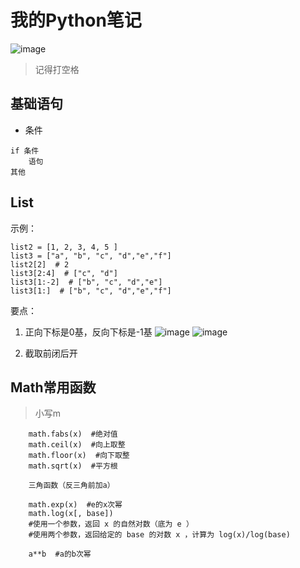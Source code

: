# 我的Python笔记
![image](https://i0.hdslb.com/bfs/article/fc67ed65ab9c1cf033158857d4a6db9e993446dc.jpg@722w_1016h_progressive.webp)
> 记得打空格
## 基础语句
- 条件
```
if 条件
    语句
其他
```
## List
示例：
```
list2 = [1, 2, 3, 4, 5 ]
list3 = ["a", "b", "c", "d","e","f"]
list2[2]  # 2
list3[2:4]  # ["c", "d"] 
list3[1:-2]  # ["b", "c", "d","e"]
list3[1:]  # ["b", "c", "d","e","f"]
```
要点：
1. 正向下标是0基，反向下标是-1基
![image](https://www.runoob.com/wp-content/uploads/2014/05/positive-indexes-1.png)
![image](https://www.runoob.com/wp-content/uploads/2014/05/negative-indexes.png)

2. 截取前闭后开

## Math常用函数
> 小写m
```
    math.fabs(x)  #绝对值
    math.ceil(x)  #向上取整
    math.floor(x)  #向下取整
    math.sqrt(x)  #平方根
    
    三角函数（反三角前加a）
    
    math.exp(x)  #e的x次幂
    math.log(x[, base])
    #使用一个参数，返回 x 的自然对数（底为 e ）
    #使用两个参数，返回给定的 base 的对数 x ，计算为 log(x)/log(base)
    
    a**b  #a的b次幂
    
```
